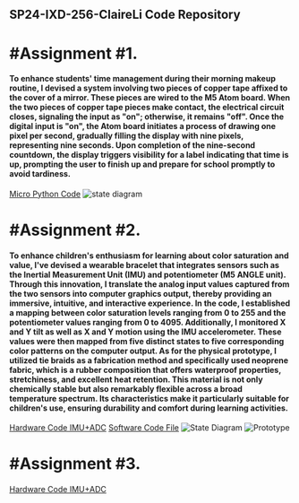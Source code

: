 ## SP24-IXD-256-ClaireLi Code Repository

# #Assignment #1.

#### To enhance students' time management during their morning makeup routine, I devised a system involving two pieces of copper tape affixed to the cover of a mirror. These pieces are wired to the M5 Atom board. When the two pieces of copper tape pieces make contact, the electrical circuit closes, signaling the input as "on"; otherwise, it remains "off". Once the digital input is "on", the Atom board initiates a process of drawing one pixel per second, gradually filling the display with nine pixels, representing nine seconds. Upon completion of the nine-second countdown, the display triggers visibility for a label indicating that time is up, prompting the user to finish up and prepare for school promptly to avoid tardiness.

[Micro Python Code](Assignment%20%231%20/code)
![state diagram](https://github.com/wli14/SP24_IXD256_ClaireLi/assets/158603687/a13db355-3ec4-4e27-8030-f76eedb8df86)

# #Assignment #2.

#### To enhance children's enthusiasm for learning about color saturation and value, I've devised a wearable bracelet that integrates sensors such as the Inertial Measurement Unit (IMU) and potentiometer (M5 ANGLE unit). Through this innovation, I translate the analog input values captured from the two sensors into computer graphics output, thereby providing an immersive, intuitive, and interactive experience. In the code, I established a mapping between color saturation levels ranging from 0 to 255 and the potentiometer values ranging from 0 to 4095. Additionally, I monitored X and Y tilt as well as X and Y motion using the IMU accelerometer. These values were then mapped from five distinct states to five corresponding color patterns on the computer output. As for the physical prototype, I utilized tie braids as a fabrication method and specifically used neoprene fabric, which is a rubber composition that offers waterproof properties, stretchiness, and excellent heat retention. This material is not only chemically stable but also remarkably flexible across a broad temperature spectrum. Its characteristics make it particularly suitable for children's use, ensuring durability and comfort during learning activities.

[Hardware Code IMU+ADC](https://github.com/wli14/SP24_IXD256_ClaireLi/blob/main/wk5%20-%20hw/hardware(IMU%20%2B%20ADC))
[Software Code File](https://github.com/wli14/SP24_IXD256_ClaireLi/tree/main/wk5%20-%20hw/webserial_pyscript_p5)
![State Diagram](https://github.com/wli14/SP24_IXD256_ClaireLi/assets/158603687/82dbd9b9-5dd9-4f7a-beaa-88e01aa7f025)
![Prototype](https://github.com/wli14/SP24_IXD256_ClaireLi/assets/158603687/46276b63-68be-4f5d-877c-69d9b3c59bd0)


# #Assignment #3.

####

[Hardware Code IMU+ADC](https://github.com/wli14/SP24_IXD256_ClaireLi/blob/main/w8%20-%20hw/py)

